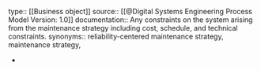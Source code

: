 type:: [[Business object]]
source:: [[@Digital Systems Engineering Process Model Version: 1.0]]
documentation:: Any constraints on the system arising from the maintenance strategy including cost, schedule, and technical constraints.
synonyms:: reliability-centered maintenance strategy, maintenance strategy,

-